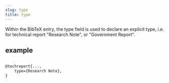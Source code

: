 ```yaml
---
slug: type
title: type
---
```


Within the BibTeX entry, the type field is used to declare an explicit type, i.e. for technical report "Research Note", or "Government Report".


## example

```tex

@techreport{...,
    type={Research Note},
}
```
